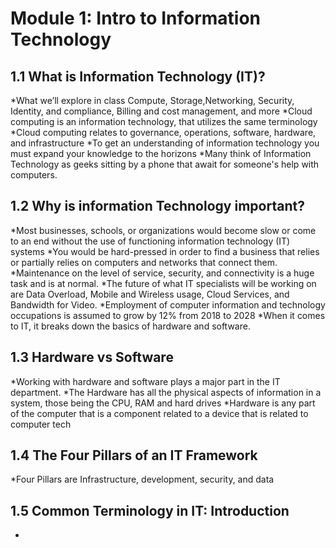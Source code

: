 # Module 1: Intro to Information Technology
## 1.1 What is Information Technology (IT)?
*What we’ll explore in class Compute, Storage,Networking, Security, Identity, and compliance, Billing and cost management, and more 
*Cloud computing is an information technology, that utilizes the same terminology
*Cloud computing relates to governance, operations, software, hardware, and infrastructure
*To get an understanding of information technology you must expand your knowledge to the horizons
*Many think of Information Technology as geeks sitting by a phone that await for someone's help with computers.
## 1.2 Why is information Technology important?
*Most businesses, schools, or organizations would become slow or come to an end without the use of functioning information technology (IT) systems 
*You would be hard-pressed in order to find a business that relies or partially relies on computers and networks that connect them.
*Maintenance on the level of service, security, and connectivity is a huge task and is at normal.
*The future of what IT specialists will be working on are Data Overload, Mobile and Wireless usage, Cloud Services, and Bandwidth for Video.
*Employment of computer information and technology occupations is assumed to grow by 12% from 2018 to 2028
*When it comes to IT, it breaks down the basics of hardware and software.
## 1.3 Hardware vs Software
*Working with hardware and software plays a major part in the IT department.
*The Hardware has all the physical aspects of information in a system, those being the CPU, RAM and hard drives 
*Hardware is any part of the computer that is a component related to a device that is related to computer tech
## 1.4 The Four Pillars of an IT Framework
*Four Pillars are Infrastructure, development, security, and data
## 1.5 Common Terminology in IT: Introduction
*
